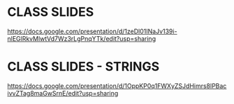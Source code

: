 # CLASS SLIDES
https://docs.google.com/presentation/d/1zeDl01INaJv139i-nlEGlRkvMlwtVd7Wz3rLgPnqYTk/edit?usp=sharing

# CLASS SLIDES - STRINGS
https://docs.google.com/presentation/d/1OppKP0q1FWXyZSJdHimrs8lPBacivvZTag8maGwSrnE/edit?usp=sharing